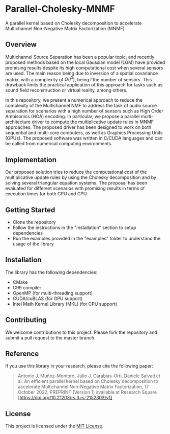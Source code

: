# Parallel-Cholesky-MNMF

A parallel kernel based on Cholesky decomposition to accelerate Multichannel Non-Negative Matrix Factorization (MNMF).

## Overview
Multichannel Source Separation has been a popular topic, and recently proposed methods based on the local Gaussian model (LGM) have provided promising results despite its high computational cost when several sensors are used. The main reason being due to inversion of a spatial covariance matrix, with a complexity of $O(I^3)$, being $I$ the number of sensors. This drawback limits the practical application of this approach for tasks such as sound field reconstruction or virtual reality, among others.

In this repository, we present a numerical approach to reduce the complexity of the Multichannel NMF to address the task of audio source separation for scenarios with a high number of sensors such as High Order Ambisonics (HOA) encoding. In particular, we propose a parallel multi-architecture driver to compute the multiplicative update rules in MNMF approaches. The proposed driver has been designed to work on both sequential and multi-core computers, as well as Graphics Processing Units (GPUs). The proposed software was written in C/CUDA languages and can be called from numerical computing environments.

## Implementation
Our proposed solution tries to reduce the computational cost of the multiplicative update rules by using the Cholesky decomposition and by solving several triangular equation systems. The proposal has been evaluated for different scenarios with promising results in terms of execution times for both CPU and GPU.

## Getting Started
* Clone the repository
* Follow the instructions in the "Installation" section to setup dependencies
* Run the examples provided in the "examples" folder to understand the usage of the library

## Installation
The library has the following dependencies:
* CMake
* C99 compiler
* OpenMP (for multi-threading support)
* CUDA/cuBLAS (for GPU support)
* Intel Math Kernel Library (MKL) (for CPU support)

## Contributing
We welcome contributions to this project. Please fork the repository and submit a pull request to the master branch.

## Reference
If you use this library in your research, please cite the following paper:

> Antonio J. Muñoz-Montoro, Julio J. Carabias-Orti, Daniele Salvati et al. An efficient parallel kernel based on Cholesky decomposition to accelerate Multichannel Non-Negative Matrix Factorization, 17 October 2022, PREPRINT (Version 1) available at Research Square [https://doi.org/10.21203/rs.3.rs-2152303/v1]

## License
This project is licensed under the [MIT License](https://opensource.org/licenses/MIT).

